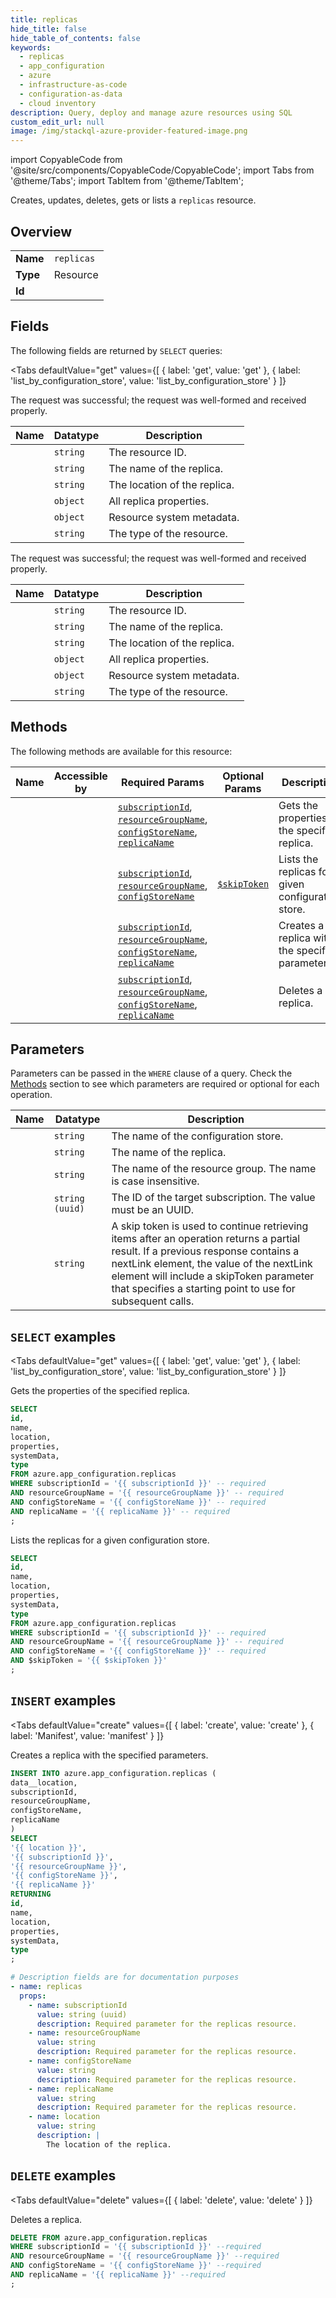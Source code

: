 ```yaml
--- 
title: replicas
hide_title: false
hide_table_of_contents: false
keywords:
  - replicas
  - app_configuration
  - azure
  - infrastructure-as-code
  - configuration-as-data
  - cloud inventory
description: Query, deploy and manage azure resources using SQL
custom_edit_url: null
image: /img/stackql-azure-provider-featured-image.png
---
```


import CopyableCode from '@site/src/components/CopyableCode/CopyableCode';
import Tabs from '@theme/Tabs';
import TabItem from '@theme/TabItem';

Creates, updates, deletes, gets or lists a <code>replicas</code> resource.

## Overview
<table><tbody>
<tr><td><b>Name</b></td><td><code>replicas</code></td></tr>
<tr><td><b>Type</b></td><td>Resource</td></tr>
<tr><td><b>Id</b></td><td><CopyableCode code="azure.app_configuration.replicas" /></td></tr>
</tbody></table>

## Fields

The following fields are returned by `SELECT` queries:

<Tabs
    defaultValue="get"
    values={[
        { label: 'get', value: 'get' },
        { label: 'list_by_configuration_store', value: 'list_by_configuration_store' }
    ]}
>
<TabItem value="get">

The request was successful; the request was well-formed and received properly.

<table>
<thead>
    <tr>
    <th>Name</th>
    <th>Datatype</th>
    <th>Description</th>
    </tr>
</thead>
<tbody>
<tr>
    <td><CopyableCode code="id" /></td>
    <td><code>string</code></td>
    <td>The resource ID.</td>
</tr>
<tr>
    <td><CopyableCode code="name" /></td>
    <td><code>string</code></td>
    <td>The name of the replica.</td>
</tr>
<tr>
    <td><CopyableCode code="location" /></td>
    <td><code>string</code></td>
    <td>The location of the replica.</td>
</tr>
<tr>
    <td><CopyableCode code="properties" /></td>
    <td><code>object</code></td>
    <td>All replica properties.</td>
</tr>
<tr>
    <td><CopyableCode code="systemData" /></td>
    <td><code>object</code></td>
    <td>Resource system metadata.</td>
</tr>
<tr>
    <td><CopyableCode code="type" /></td>
    <td><code>string</code></td>
    <td>The type of the resource.</td>
</tr>
</tbody>
</table>
</TabItem>
<TabItem value="list_by_configuration_store">

The request was successful; the request was well-formed and received properly.

<table>
<thead>
    <tr>
    <th>Name</th>
    <th>Datatype</th>
    <th>Description</th>
    </tr>
</thead>
<tbody>
<tr>
    <td><CopyableCode code="id" /></td>
    <td><code>string</code></td>
    <td>The resource ID.</td>
</tr>
<tr>
    <td><CopyableCode code="name" /></td>
    <td><code>string</code></td>
    <td>The name of the replica.</td>
</tr>
<tr>
    <td><CopyableCode code="location" /></td>
    <td><code>string</code></td>
    <td>The location of the replica.</td>
</tr>
<tr>
    <td><CopyableCode code="properties" /></td>
    <td><code>object</code></td>
    <td>All replica properties.</td>
</tr>
<tr>
    <td><CopyableCode code="systemData" /></td>
    <td><code>object</code></td>
    <td>Resource system metadata.</td>
</tr>
<tr>
    <td><CopyableCode code="type" /></td>
    <td><code>string</code></td>
    <td>The type of the resource.</td>
</tr>
</tbody>
</table>
</TabItem>
</Tabs>

## Methods

The following methods are available for this resource:

<table>
<thead>
    <tr>
    <th>Name</th>
    <th>Accessible by</th>
    <th>Required Params</th>
    <th>Optional Params</th>
    <th>Description</th>
    </tr>
</thead>
<tbody>
<tr>
    <td><a href="#get"><CopyableCode code="get" /></a></td>
    <td><CopyableCode code="select" /></td>
    <td><a href="#parameter-subscriptionId"><code>subscriptionId</code></a>, <a href="#parameter-resourceGroupName"><code>resourceGroupName</code></a>, <a href="#parameter-configStoreName"><code>configStoreName</code></a>, <a href="#parameter-replicaName"><code>replicaName</code></a></td>
    <td></td>
    <td>Gets the properties of the specified replica.</td>
</tr>
<tr>
    <td><a href="#list_by_configuration_store"><CopyableCode code="list_by_configuration_store" /></a></td>
    <td><CopyableCode code="select" /></td>
    <td><a href="#parameter-subscriptionId"><code>subscriptionId</code></a>, <a href="#parameter-resourceGroupName"><code>resourceGroupName</code></a>, <a href="#parameter-configStoreName"><code>configStoreName</code></a></td>
    <td><a href="#parameter-$skipToken"><code>$skipToken</code></a></td>
    <td>Lists the replicas for a given configuration store.</td>
</tr>
<tr>
    <td><a href="#create"><CopyableCode code="create" /></a></td>
    <td><CopyableCode code="insert" /></td>
    <td><a href="#parameter-subscriptionId"><code>subscriptionId</code></a>, <a href="#parameter-resourceGroupName"><code>resourceGroupName</code></a>, <a href="#parameter-configStoreName"><code>configStoreName</code></a>, <a href="#parameter-replicaName"><code>replicaName</code></a></td>
    <td></td>
    <td>Creates a replica with the specified parameters.</td>
</tr>
<tr>
    <td><a href="#delete"><CopyableCode code="delete" /></a></td>
    <td><CopyableCode code="delete" /></td>
    <td><a href="#parameter-subscriptionId"><code>subscriptionId</code></a>, <a href="#parameter-resourceGroupName"><code>resourceGroupName</code></a>, <a href="#parameter-configStoreName"><code>configStoreName</code></a>, <a href="#parameter-replicaName"><code>replicaName</code></a></td>
    <td></td>
    <td>Deletes a replica.</td>
</tr>
</tbody>
</table>

## Parameters

Parameters can be passed in the `WHERE` clause of a query. Check the [Methods](#methods) section to see which parameters are required or optional for each operation.

<table>
<thead>
    <tr>
    <th>Name</th>
    <th>Datatype</th>
    <th>Description</th>
    </tr>
</thead>
<tbody>
<tr id="parameter-configStoreName">
    <td><CopyableCode code="configStoreName" /></td>
    <td><code>string</code></td>
    <td>The name of the configuration store.</td>
</tr>
<tr id="parameter-replicaName">
    <td><CopyableCode code="replicaName" /></td>
    <td><code>string</code></td>
    <td>The name of the replica.</td>
</tr>
<tr id="parameter-resourceGroupName">
    <td><CopyableCode code="resourceGroupName" /></td>
    <td><code>string</code></td>
    <td>The name of the resource group. The name is case insensitive.</td>
</tr>
<tr id="parameter-subscriptionId">
    <td><CopyableCode code="subscriptionId" /></td>
    <td><code>string (uuid)</code></td>
    <td>The ID of the target subscription. The value must be an UUID.</td>
</tr>
<tr id="parameter-$skipToken">
    <td><CopyableCode code="$skipToken" /></td>
    <td><code>string</code></td>
    <td>A skip token is used to continue retrieving items after an operation returns a partial result. If a previous response contains a nextLink element, the value of the nextLink element will include a skipToken parameter that specifies a starting point to use for subsequent calls.</td>
</tr>
</tbody>
</table>

## `SELECT` examples

<Tabs
    defaultValue="get"
    values={[
        { label: 'get', value: 'get' },
        { label: 'list_by_configuration_store', value: 'list_by_configuration_store' }
    ]}
>
<TabItem value="get">

Gets the properties of the specified replica.

```sql
SELECT
id,
name,
location,
properties,
systemData,
type
FROM azure.app_configuration.replicas
WHERE subscriptionId = '{{ subscriptionId }}' -- required
AND resourceGroupName = '{{ resourceGroupName }}' -- required
AND configStoreName = '{{ configStoreName }}' -- required
AND replicaName = '{{ replicaName }}' -- required
;
```
</TabItem>
<TabItem value="list_by_configuration_store">

Lists the replicas for a given configuration store.

```sql
SELECT
id,
name,
location,
properties,
systemData,
type
FROM azure.app_configuration.replicas
WHERE subscriptionId = '{{ subscriptionId }}' -- required
AND resourceGroupName = '{{ resourceGroupName }}' -- required
AND configStoreName = '{{ configStoreName }}' -- required
AND $skipToken = '{{ $skipToken }}'
;
```
</TabItem>
</Tabs>


## `INSERT` examples

<Tabs
    defaultValue="create"
    values={[
        { label: 'create', value: 'create' },
        { label: 'Manifest', value: 'manifest' }
    ]}
>
<TabItem value="create">

Creates a replica with the specified parameters.

```sql
INSERT INTO azure.app_configuration.replicas (
data__location,
subscriptionId,
resourceGroupName,
configStoreName,
replicaName
)
SELECT 
'{{ location }}',
'{{ subscriptionId }}',
'{{ resourceGroupName }}',
'{{ configStoreName }}',
'{{ replicaName }}'
RETURNING
id,
name,
location,
properties,
systemData,
type
;
```
</TabItem>
<TabItem value="manifest">

```yaml
# Description fields are for documentation purposes
- name: replicas
  props:
    - name: subscriptionId
      value: string (uuid)
      description: Required parameter for the replicas resource.
    - name: resourceGroupName
      value: string
      description: Required parameter for the replicas resource.
    - name: configStoreName
      value: string
      description: Required parameter for the replicas resource.
    - name: replicaName
      value: string
      description: Required parameter for the replicas resource.
    - name: location
      value: string
      description: |
        The location of the replica.
```
</TabItem>
</Tabs>


## `DELETE` examples

<Tabs
    defaultValue="delete"
    values={[
        { label: 'delete', value: 'delete' }
    ]}
>
<TabItem value="delete">

Deletes a replica.

```sql
DELETE FROM azure.app_configuration.replicas
WHERE subscriptionId = '{{ subscriptionId }}' --required
AND resourceGroupName = '{{ resourceGroupName }}' --required
AND configStoreName = '{{ configStoreName }}' --required
AND replicaName = '{{ replicaName }}' --required
;
```
</TabItem>
</Tabs>
